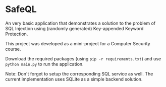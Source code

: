 # SafeQL

An very basic application that demonstrates a solution to the problem of SQL Injection using (randomly generated) Key-appended Keyword Protection.

This project was developed as a mini-project for a Computer Security course.

Download the required packages (using ```pip -r requirements.txt```) and use ```python main.py``` to run the application.

Note: Don't forget to setup the corresponding SQL service as well. The current implementation uses SQLite as a simple backend solution.